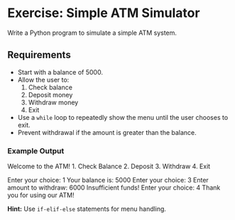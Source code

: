 # Exercise: Simple ATM Simulator #

Write a Python program to simulate a simple ATM system.

## Requirements ##
- Start with a balance of 5000.
- Allow the user to:
    1. Check balance
    2. Deposit money
    3. Withdraw money
    4. Exit
- Use a `while` loop to repeatedly show the menu until the user chooses to exit.
- Prevent withdrawal if the amount is greater than the balance.

### Example Output ###
Welcome to the ATM!
    1. Check Balance
    2. Deposit
    3. Withdraw 
    4. Exit

Enter your choice: 1
Your balance is: 5000
Enter your choice: 3
Enter amount to withdraw: 6000
Insufficient funds!
Enter your choice: 4
Thank you for using our ATM!


**Hint:** Use `if-elif-else` statements for menu handling.